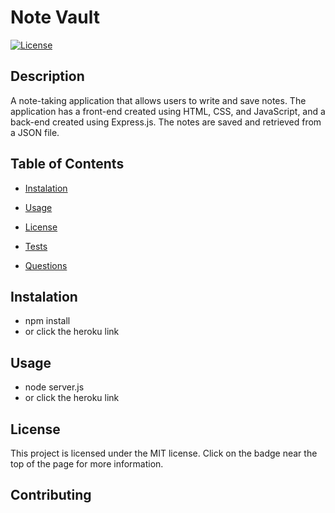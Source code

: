 # Note Vault

    

  
  [![License](https://img.shields.io/badge/License-MIT-yellow.svg)](https://opensource.org/licenses/MIT)
  
  

  ## Description

 A note-taking application that allows users to write and save notes. The application has a front-end created using HTML, CSS, and JavaScript, and a back-end created using Express.js. The notes are saved and retrieved from a JSON file.

  ## Table of Contents

  - [Instalation](#instalation)
  
  - [Usage](#usage)

  - [License](#license)

  - [Tests](#tests)

  - [Questions](#questions)

  ## Instalation
  - npm install
  - or click the heroku link
  


  ## Usage
  - node server.js
  - or click the heroku link

  

  ## License 


  This project is licensed under the MIT license. Click on the badge near the top of the page for more information.
  



  ## Contributing 

  


